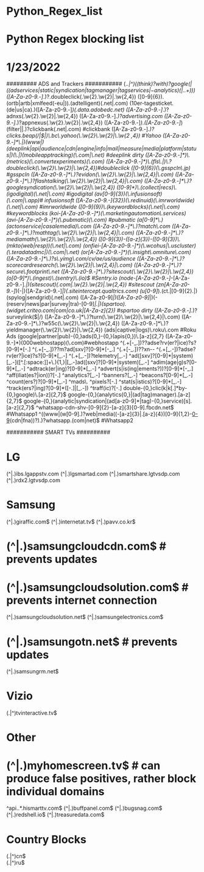 # Python_Regex_list
# Python Regex blocking list
# 1/23/2022

######### ADS and Trackers ###########
(.*\.|^)((think)?with)?google($|((adservices|static|syndication|tagmanager|tagservices|-analytics)($|\..+)))
([A-Za-z0-9.-]*\.)?.doubleclick(\.\w{2}\.\w{2}|\.\w{2,4})
([0-9]{6})\.(ortb|artb|xmlfeed(-eu|))\.(adtelligent)(\.net|\.com)
(10er-tagesticket\.(de|us|ca)\.)([A-Za-z0-9.-]*)(\.data\.adobedc\.net)
([A-Za-z0-9.-]*\.)?adnxs(\.\w{2}\.\w{2}|\.\w{2,4})
([A-Za-z0-9.-]*\.)?advertising\.com
([A-Za-z0-9.-]*\.)?appnexus(\.\w{2}\.\w{2}|\.\w{2,4})
([A-Za-z0-9.-]*).([A-Za-z0-9.-]*)(filter||.)?clickbank(\.net|\.com) #clickbank
([A-Za-z0-9.-]*\.)?clicks\.beap(/|$|)\.bc\.yahoo(\.\w{2}\.\w{2}|\.\w{2 ,4}) #Yahoo
([A-Za-z0-9.-]*\.|)(www|)(deeplink|api|audience|cdn|engine|info|mail|measure|media|platform|status|)(\.|)(mobileapptracking)(\.com|\.net) #deeplink dirty
([A-Za-z0-9.-]*)\.(metrics)(\.convertexperiments)(\.com)
([A-Za-z0-9.-]*)\.(fls\.|)\.?doubleclick(\.\w{2}\.\w{2}|\.\w{2,4})#doubleclick
([0-9]{6})(\.gsspcln\.jp) #gsspcln
([A-Za-z0-9.-]*\.)?evidon(\.\w{2}\.\w{2}|\.\w{2,4}|\.com)
([A-Za-z0-9.-]*\.)?flashtalking(\.\w{2}\.\w{2}|\.\w{2,4}|\.com)
([A-Za-z0-9.-]*\.)?googlesyndication(\.\w{2}\.\w{2}|\.\w{2,4})
([0-9]*)\.(collect|recs)\.(igodigital)(\.net|\.com) #igodigital
(av[0-9]{3})(\.infusionsoft)(\.com|\.app)# infusionsoft
([A-Za-z0-9.-]{32})(\.redinuid)(\.imrworldwide)(\.net|\.com) #imrworldwide
([0-9]{9})\.(keywordblocks)(\.net|\.com) #keywordblocks
(koi-[A-Za-z0-9.-]*)(\.marketingautomation\.services)
(avi-[A-Za-z0-9.-]*)(\.pubmatic)(\.com) #pubmatic
(a[0-9]*\.)(actonservice|casalemedia)\.com
([A-Za-z0-9.-]*\.)?match\.com
([A-Za-z0-9.-]*\.)?mathtag(\.\w{2}\.\w{2}|\.\w{2,4}|\.com)
([A-Za-z0-9.-]*\.)?mediamath(\.\w{2}\.\w{2}|\.\w{2,4})
([0-9]{3})-([a-z]{3})-([0-9]{3})\.(mkto(web|resp))(\.net|\.com)
(onfiei-[A-Za-z0-9.-]*)(\.wcohus|\.uscluster)(\.teradatadmc|)(\.com|\.net)
(or[A-Za-z0-9.-]*)(\.insight\.omniture\.com)
([A-Za-z0-9.-]*\.)?s\.yimg\.com/cv/ae/us/audience
([A-Za-z0-9.-]*\.)?scorecardresearch(\.\w{2}\.\w{2}|\.\w{2,4}|\.com)
([A-Za-z0-9.-]*\.)?secure\.footprint\.net
([A-Za-z0-9.-]*\.)?sitescout(\.\w{2}\.\w{2}|\.\w{2,4})
(o[0-9]*)\.(ingest)\.(sentry)\.(io)$ #Sentry.io
(node-[A-Za-z0-9.-]*-[A-Za-z0-9.-]*\.|)(sitescout)(\.com|\.\w{2}\.\w{2}|\.\w{2,4}) #sitescout
(zn[A-Za-z0-9.-]*)(-|)([A-Za-z0-9.-]*|)(\.siteintercept\.qualtrics\.com)
(u[0-9]*)\.(ct\.|[0-9]{2}\.|)(spylog|sendgrid)(\.net|\.com)
([A-Za-z0-9]*|)([A-Za-z0-9]*|)(-(reserv|news|par|survey|tra)-[0-9]*|\.|)(spartoo)\.(widget\.criteo\.com|com|co\.uk|[A-Za-z]{2}) #spartoo dirty
([A-Za-z0-9.-]*\.)?surveylink($|/)
([A-Za-z0-9.-]*\.)?turn(\.\w{2}\.\w{2}|\.\w{2,4}|\.com)
([A-Za-z0-9.-]*\.)?w55c(\.\w{2}\.\w{2}|\.\w{2,4})
([A-Za-z0-9.-]*\.)?yieldmanager(\.\w{2}\.\w{2}|\.\w{2,4})
(ads|captive|logs)\.roku\.com #Roku Ads
(google|partner|pub)-{0,}ads{0,}-{0,}(apis{0,})\.[a-z]{2,7}
([A-Za-z0-9.-]*)(000webhostapp)(\.com)#webhostapp
^(.+[-_.])??adse?rv(er?|ice)?s?[0-9]*[-.]
^(.+[-_.])??m?ad[sxv]?[0-9]*[-_.]
^(.+[-_.])??xn--
^(.+[_.-])?adse?rv(er?|ice)?s?[0-9]*[_.-]
^(.+[_.-])?telemetry[_.-]
^ad([sxv]?[0-9]*|system)[_.-]([^.[:space:]]+\.){1,}|[_.-]ad([sxv]?[0-9]*|system)[_.-]
^adim(age|g)s?[0-9]*[_.-]
^adtrack(er|ing)?[0-9]*[_.-]
^advert(s|is(ing|ements?))?[0-9]*[-_.]
^aff(iliat(es?|ion))?[-.]
^analytics?[_.-]
^banners?[_.-]
^beacons?[0-9]*[_.-]
^count(ers?)?[0-9]*[_.-]
^mads\.
^pixels?[-.]
^stat(s|istics)?[0-9]*[_.-]
^track(ers?|ing)?[0-9]*([-.]|[_.-])
^traff(ic)?[-.]
double-{0,}clic(k|k[.]*by-{0,}google)\.[a-z]{2,7}$
google-{0,}(analytics{0,}|(ad|tag)manager)\.[a-z]{2,7}$
google-{0,}(analytic|syndication|(ad[a-z0-9]*|tag)-{0,}service)[s]\.[a-z]{2,7}$
^whatsapp-cdn-shv-[0-9]{2}-[a-z]{3}[0-9]\.fbcdn\.net$ #Whatsapp1
^((www|(w[0-9]\.)?web|media((-[a-z]{3}|\.[a-z]{4})[0-9]{1,2}-[0-9](\.|-)(cdn|fna))?)\.)?whatsapp\.(com|net)$ #Whatsapp2

########### SMART TVs ##########
# LG
(^|\.)ibs\.lgappstv\.com
(^|\.)lgsmartad\.com
(^|\.)smartshare\.lgtvsdp\.com
(^|\.)rdx2\.lgtvsdp\.com

# Samsung
(^|\.)giraffic\.com$
(^|\.)internetat\.tv$
(^|\.)pavv\.co\.kr$
# (^|\.)samsungcloudcdn\.com$ # prevents updates
# (^|\.)samsungcloudsolution\.com$ # prevents internet connection
(^|\.)samsungcloudsolution\.net$
(^|\.)samsungelectronics\.com$
# (^|\.)samsungotn\.net$ # prevents updates
(^|\.)samsungrm\.net$

# Vizio
(\.|^)tvinteractive\.tv$

# Other
# (^|\.)myhomescreen\.tv$ # can produce false positives, rather block individual domains
^api\..*\.hismarttv\.com$
(^|\.)buffpanel\.com$
(^|\.)bugsnag\.com$
(^|\.)redshell\.io$
(^|\.)treasuredata\.com$

# Country Blocks
(\.|^)cn$	
(\.|^)ru$
